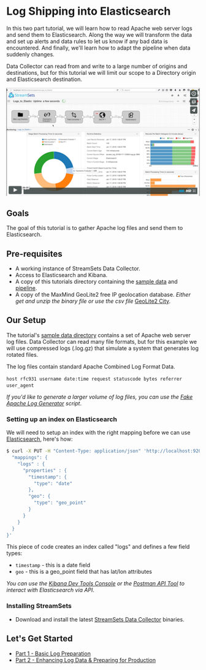 # Log Shipping into Elasticsearch

In this two part tutorial, we will learn how to read Apache web server logs and send them to Elasticsearch. Along the way we will transform the data and set up alerts and data rules to let us know if any bad data is encountered. And finally, we'll learn how to adapt the pipeline when data suddenly changes.

Data Collector can read from and write to a large number of origins and destinations, but for this tutorial we will limit our scope to a Directory origin and Elasticsearch destination.

[![Log shipping into Elasticsearch](img/vimeo-thumbnail.png)](https://vimeo.com/152097120 "Log shipping into Elasticsearch")

## Goals
The goal of this tutorial is to gather Apache log files and send them to Elasticsearch.

## Pre-requisites
* A working instance of StreamSets Data Collector.
* Access to Elasticsearch and Kibana.
* A copy of this tutorials directory containing the [sample data](../sample_data) and [pipeline](pipelines/Directory_to_Elasticsearch_Tutorial_Part_1.json).
* A copy of the MaxMind GeoLite2 free IP geolocation database. *Either get and unzip the binary file or use the csv file* [GeoLite2 City](https://dev.maxmind.com/geoip/geoip2/geolite2/).

## Our Setup
The tutorial's [sample data directory](../sample_data) contains a set of Apache web server log files. Data Collector can read many file formats, but for this example we will use compressed logs (.log.gz) that simulate a system that generates log rotated files.

The log files contain standard Apache Combined Log Format Data.

` host rfc931 username date:time request statuscode bytes referrer user_agent `

*If you'd like to generate a larger volume of log files, you can use the [Fake Apache Log Generator](http://github.com/kiritbasu/Fake-Apache-Log-Generator) script*.

### Setting up an index on Elasticsearch
We will need to setup an index with the right mapping before we can use [Elasticsearch](https://www.elastic.co/guide/en/elasticsearch/reference/current/setup.html), here's how:

```bash
$ curl -X PUT -H "Content-Type: application/json" 'http://localhost:9200/logs' -d '{
  "mappings": {
    "logs" : {
      "properties" : {
        "timestamp": {
          "type": "date"
        },
        "geo": {
          "type": "geo_point"
        }
      }
    }
  }
}'
```
This piece of code creates an index called "logs" and defines a few field types:

* `timestamp` - this is a date field
* `geo` - this is a geo_point field that has lat/lon attributes

*You can use the [Kibana Dev Tools Console](https://www.elastic.co/guide/en/kibana/current/console-kibana.html) or the [Postman API Tool](http://www.getpostman.com/) to interact with Elasticsearch via API*.

### Installing StreamSets
* Download and install the latest [StreamSets Data Collector](https://streamsets.com/opensource) binaries.

## Let's Get Started
* [Part 1 - Basic Log Preparation](log_shipping_to_elasticsearch_part1.md)
* [Part 2 - Enhancing Log Data & Preparing for Production](log_shipping_to_elasticsearch_part2.md)
